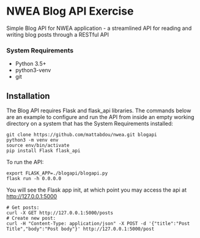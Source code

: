 # NWEA Blog API Exercise

Simple Blog API for NWEA application - a streamlined API for reading and writing blog posts through a RESTful API

### System Requirements
* Python 3.5+
* python3-venv
* git

## Installation

The Blog API requires Flask and flask_api libraries. The commands below are an example to configure and run the API from inside an empty working directory on a system that has the System Requirements installed:

```
git clone https://github.com/mattabdou/nwea.git blogapi
python3 -m venv env
source env/bin/activate
pip install Flask flask_api
```

To run the API:

```
export FLASK_APP=./blogapi/blogapi.py
flask run -h 0.0.0.0
```

You will see the Flask app init, at which point you may access the api at http://127.0.0.1:5000

```
# Get posts:
curl -X GET http://127.0.0.1:5000/posts
# Create new post:
curl -H "Content-Type: application/json" -X POST -d '{"title":"Post Title","body":"Post body"}' http://127.0.0.1:5000/post
```
